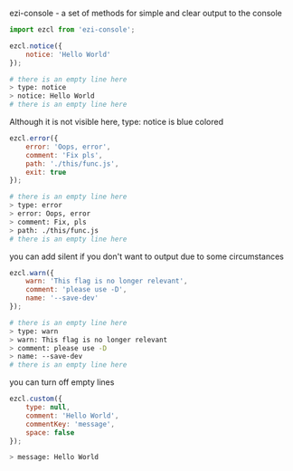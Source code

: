 ezi-console - a set of methods for simple and clear output to the console

```js
import ezcl from 'ezi-console';

ezcl.notice({
    notice: 'Hello World'
});
```

```bash
# there is an empty line here
> type: notice
> notice: Hello World
# there is an empty line here
```

Although it is not visible here, type: notice is blue colored

```js
ezcl.error({
    error: 'Oops, error',
    comment: 'Fix pls',
    path: './this/func.js',
    exit: true
});
```

```bash
# there is an empty line here
> type: error
> error: Oops, error
> comment: Fix, pls
> path: ./this/func.js
# there is an empty line here
```

you can add silent if you don't want to output due to some circumstances

```js
ezcl.warn({
    warn: 'This flag is no longer relevant',
    comment: 'please use -D',
    name: '--save-dev'
});
```

```bash
# there is an empty line here
> type: warn
> warn: This flag is no longer relevant
> comment: please use -D
> name: --save-dev
# there is an empty line here
```

you can turn off empty lines

```js
ezcl.custom({
    type: null,
    comment: 'Hello World',
    commentKey: 'message',
    space: false
});
```

```bash
> message: Hello World
```
